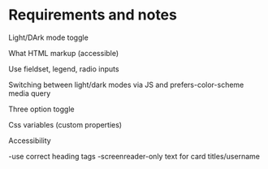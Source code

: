 # Requirements and notes

Light/DArk mode toggle

What HTML markup (accessible)

Use fieldset, legend, radio inputs

Switching between light/dark modes via JS and prefers-color-scheme media query

Three option toggle

Css variables (custom properties)

Accessibility

-use correct heading tags
-screenreader-only text for card titles/username

